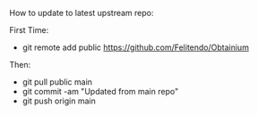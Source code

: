 How to update to latest upstream repo:

First Time:

- git remote add public https://github.com/Felitendo/Obtainium

Then:

- git pull public main
- git commit -am "Updated from main repo"
- git push origin main
